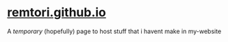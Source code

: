 # [remtori.github.io](https://remtori.github.io)

A _temporary_ (hopefully) page to host stuff that i havent make in my-website
